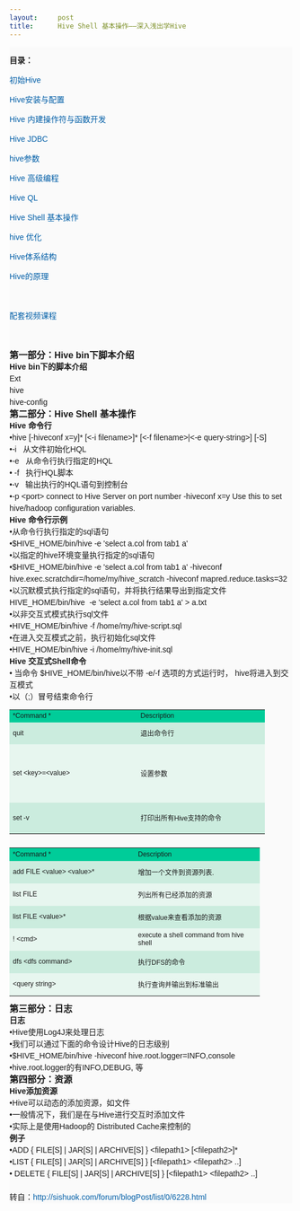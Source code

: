 ```yaml
---
layout:     post
title:      Hive Shell 基本操作——深入浅出学Hive
---
```

<div id="article_content" class="article_content clearfix csdn-tracking-statistics" data-pid="blog" data-mod="popu_307" data-dsm="post">
								            <link rel="stylesheet" href="https://csdnimg.cn/release/phoenix/template/css/ck_htmledit_views-f76675cdea.css">
						<div class="htmledit_views" id="content_views">
                
<div style="border-width:0px;overflow:hidden;font-family:verdana, arial, helvetica, sans-serif;line-height:21px;background-color:rgb(250,250,250);">
<p style="font-size:14px;line-height:1.5em;">
<span class="bold" style="font-weight:bold;line-height:1.5em;">目录：</span></p>
<p style="font-size:14px;line-height:1.5em;">
<a href="http://sishuok.com/forum/blogPost/list/6220.html" rel="nofollow" style="color:rgb(0,94,167);text-decoration:none;line-height:1.5em;">初始Hive</a></p>
<p style="font-size:14px;line-height:1.5em;">
<a href="http://sishuok.com/forum/blogPost/list/6221.html" rel="nofollow" style="color:rgb(0,94,167);text-decoration:none;line-height:1.5em;">Hive安装与配置</a></p>
<p style="font-size:14px;line-height:1.5em;">
<a href="http://sishuok.com/forum/blogPost/list/6222.html" rel="nofollow" style="color:rgb(0,94,167);text-decoration:none;line-height:1.5em;">Hive 内建操作符与函数开发</a></p>
<p style="font-size:14px;line-height:1.5em;">
<a href="http://sishuok.com/forum/blogPost/list/6223.html" rel="nofollow" style="color:rgb(0,94,167);text-decoration:none;line-height:1.5em;">Hive JDBC</a></p>
<p style="font-size:14px;line-height:1.5em;">
<a href="http://sishuok.com/forum/blogPost/list/6225.html" rel="nofollow" style="color:rgb(0,94,167);text-decoration:none;line-height:1.5em;">hive参数</a></p>
<p style="font-size:14px;line-height:1.5em;">
<a href="http://sishuok.com/forum/blogPost/list/6226.html" rel="nofollow" style="color:rgb(0,94,167);text-decoration:none;line-height:1.5em;">Hive 高级编程</a></p>
<p style="font-size:14px;line-height:1.5em;">
<a href="http://sishuok.com/forum/blogPost/list/0/6227.html" rel="nofollow" style="color:rgb(0,94,167);text-decoration:none;line-height:1.5em;">Hive QL</a></p>
<p style="font-size:14px;line-height:1.5em;">
<a href="http://sishuok.com/forum/blogPost/list/6228.html" rel="nofollow" style="color:rgb(0,94,167);text-decoration:none;line-height:1.5em;">Hive Shell 基本操作</a></p>
<p style="font-size:14px;line-height:1.5em;">
<a href="http://sishuok.com/forum/blogPost/list/0/6229.html" rel="nofollow" style="color:rgb(0,94,167);text-decoration:none;line-height:1.5em;">hive 优化</a></p>
<p style="font-size:14px;line-height:1.5em;">
<a href="http://sishuok.com/forum/blogPost/list/0/6231.html" rel="nofollow" style="color:rgb(0,94,167);text-decoration:none;line-height:1.5em;">Hive体系结构</a></p>
<p style="font-size:14px;line-height:1.5em;">
<a href="http://sishuok.com/forum/blogPost/list/0/6232.html" rel="nofollow" style="color:rgb(0,94,167);text-decoration:none;line-height:1.5em;">Hive的原理</a></p>
<p style="font-size:14px;line-height:1.5em;">
 </p>
<p style="font-size:14px;line-height:1.5em;">
<a href="http://sishuok.com/product/561" rel="nofollow" style="color:rgb(0,94,167);text-decoration:none;line-height:1.5em;">配套视频课程</a></p>
<p style="font-size:14px;line-height:1.5em;">
 </p>
<span class="bold" style="font-size:16px;font-weight:bold;">第一部分：Hive bin下脚本介绍</span></div>
<div style="border-width:0px;overflow:hidden;font-family:verdana, arial, helvetica, sans-serif;line-height:21px;background-color:rgb(250,250,250);">
<div class="O" style="border-width:0px;overflow:hidden;">
<span class="bold" style="font-weight:bold;"><span lang="en-us" xml:lang="en-us">Hive bin</span>下的脚本介绍</span></div>
</div>
<div style="border-width:0px;overflow:hidden;font-family:verdana, arial, helvetica, sans-serif;line-height:21px;background-color:rgb(250,250,250);">
<div class="O" style="border-width:0px;overflow:hidden;">
<div style="border-width:0px;overflow:hidden;">Ext</div>
<div style="border-width:0px;overflow:hidden;"><img src="http://sishuok.com/forum/upload/2012/10/22/92619e8601ec23fd60b91581c642406a__1.JPG" alt="" style="border-width:0px;border-style:none;"></div>
<div style="border-width:0px;overflow:hidden;">hive</div>
<div style="border-width:0px;overflow:hidden;">hive-config</div>
<div style="border-width:0px;overflow:hidden;">
<div class="O" style="border-width:0px;overflow:hidden;">
<div style="border-width:0px;overflow:hidden;"><span class="bold" style="font-size:16px;font-weight:bold;">第二部分：Hive Shell 基本操作</span></div>
<div style="border-width:0px;overflow:hidden;">
<div class="O" style="border-width:0px;overflow:hidden;">
<span class="bold" lang="en-us" style="font-weight:bold;" xml:lang="en-us">Hive 命令行</span></div>
</div>
<div style="border-width:0px;overflow:hidden;">
<div class="O" style="border-width:0px;overflow:hidden;">
<div style="border-width:0px;overflow:hidden;">•hive [-hiveconf x=y]* [&lt;-i filename&gt;]* [&lt;-f filename&gt;|&lt;-e query-string&gt;] [-S]</div>
<div style="border-width:0px;overflow:hidden;">•-i   从文件初始化HQL</div>
<div style="border-width:0px;overflow:hidden;">•-e   从命令行执行指定的HQL</div>
<div style="border-width:0px;overflow:hidden;">• -f   执行HQL脚本</div>
<div style="border-width:0px;overflow:hidden;">•-v   输出执行的HQL语句到控制台</div>
<div style="border-width:0px;overflow:hidden;">•-p &lt;port&gt; connect to Hive Server on port number -hiveconf x=y Use this to set hive/hadoop configuration variables.</div>
<div style="border-width:0px;overflow:hidden;">
<div class="O" style="border-width:0px;overflow:hidden;">
<span class="bold" lang="en-us" style="font-weight:bold;" xml:lang="en-us">Hive 命令行示例</span></div>
<div style="border-width:0px;overflow:hidden;">
<div class="O" style="border-width:0px;overflow:hidden;">
•从命令行执行指定的sql语句</div>
<div class="O1" style="border-width:0px;overflow:hidden;">
•$HIVE_HOME/bin/hive -e 'select a.col from tab1 a'</div>
<div class="O" style="border-width:0px;overflow:hidden;">
•以指定的hive环境变量执行指定的sql语句</div>
<div class="O1" style="border-width:0px;overflow:hidden;">
•$HIVE_HOME/bin/hive -e 'select a.col from tab1 a' -hiveconf hive.exec.scratchdir=/home/my/hive_scratch -hiveconf mapred.reduce.tasks=32</div>
<div class="O" style="border-width:0px;overflow:hidden;">
•以沉默模式执行指定的sql语句，并将执行结果导出到指定文件 HIVE_HOME/bin/hive  -e 'select a.col from tab1 a' &gt; a.txt</div>
<div class="O" style="border-width:0px;overflow:hidden;">
•以非交互式模式执行sql文件</div>
<div class="O1" style="border-width:0px;overflow:hidden;">
•HIVE_HOME/bin/hive -f /home/my/hive-script.sql</div>
<div class="O" style="border-width:0px;overflow:hidden;">
•在进入交互模式之前，执行初始化sql文件</div>
<div class="O1" style="border-width:0px;overflow:hidden;">
•HIVE_HOME/bin/hive -i /home/my/hive-init.sql</div>
<div class="O" style="border-width:0px;overflow:hidden;">
<div class="O" style="border-width:0px;overflow:hidden;">
<span class="bold" style="font-weight:bold;"><span lang="en-us" xml:lang="en-us">Hive </span>交互式<span lang="en-us" xml:lang="en-us">Shell</span>命令</span></div>
<div class="O" style="border-width:0px;overflow:hidden;">
<div style="border-width:0px;overflow:hidden;">• 当命令 $HIVE_HOME/bin/hive以不带 -e/-f 选项的方式运行时， hive将进入到交互模式</div>
<div style="border-width:0px;overflow:hidden;">•以（;）冒号结束命令行</div>
</div>
<div style="border-width:0px;overflow:hidden;">
<table dir="ltr" cellspacing="0" cellpadding="0" style="font-size:12px;border:none;width:455px;"><tbody><tr><td bgcolor="#00CC99" width="228" height="23" style="font-family:verdana, arial, helvetica, sans-serif;">
<div style="border-width:0px;overflow:hidden;"><span>*Command *</span></div>
</td>
<td bgcolor="#00CC99" width="228" height="23" style="font-family:verdana, arial, helvetica, sans-serif;">
<div style="border-width:0px;overflow:hidden;"><span>Description</span></div>
</td>
</tr><tr><td bgcolor="#CBECDE" width="228" height="39" style="font-family:verdana, arial, helvetica, sans-serif;">
<div style="border-width:0px;overflow:hidden;">quit</div>
</td>
<td bgcolor="#CBECDE" width="228" height="39" style="font-family:verdana, arial, helvetica, sans-serif;">
<div style="border-width:0px;overflow:hidden;">退出命令行</div>
</td>
</tr><tr><td bgcolor="#E7F6EF" width="228" height="104" style="font-family:verdana, arial, helvetica, sans-serif;">
<div style="border-width:0px;overflow:hidden;">set &lt;key&gt;=&lt;value&gt;</div>
</td>
<td bgcolor="#E7F6EF" width="228" height="104" style="font-family:verdana, arial, helvetica, sans-serif;">
<div style="border-width:0px;overflow:hidden;">设置参数</div>
</td>
</tr><tr><td bgcolor="#CBECDE" width="228" height="55" style="font-family:verdana, arial, helvetica, sans-serif;">
<div style="border-width:0px;overflow:hidden;">set -v</div>
</td>
<td bgcolor="#CBECDE" width="228" height="55" style="font-family:verdana, arial, helvetica, sans-serif;">
<div style="border-width:0px;overflow:hidden;">打印出所有Hive支持的命令</div>
</td>
</tr></tbody></table></div>
<div style="border-width:0px;overflow:hidden;">
<table dir="ltr" cellspacing="0" cellpadding="0" style="font-size:12px;border:none;width:446px;"><tbody><tr><td bgcolor="#00CC99" width="223" height="24" style="font-family:verdana, arial, helvetica, sans-serif;">
<div style="border-width:0px;overflow:hidden;"><span>*Command *</span></div>
</td>
<td bgcolor="#00CC99" width="223" height="24" style="font-family:verdana, arial, helvetica, sans-serif;">
<div style="border-width:0px;overflow:hidden;"><span>Description</span></div>
</td>
</tr><tr><td bgcolor="#CBECDE" width="223" height="40" style="font-family:verdana, arial, helvetica, sans-serif;">
<div style="border-width:0px;overflow:hidden;">add FILE &lt;value&gt; &lt;value&gt;*</div>
</td>
<td bgcolor="#CBECDE" width="223" height="40" style="font-family:verdana, arial, helvetica, sans-serif;">
<div style="border-width:0px;overflow:hidden;">增加一个文件到资源列表.</div>
</td>
</tr><tr><td bgcolor="#E7F6EF" width="223" height="40" style="font-family:verdana, arial, helvetica, sans-serif;">
<div style="border-width:0px;overflow:hidden;">list FILE</div>
</td>
<td bgcolor="#E7F6EF" width="223" height="40" style="font-family:verdana, arial, helvetica, sans-serif;">
<div style="border-width:0px;overflow:hidden;">列出所有已经添加的资源</div>
</td>
</tr><tr><td bgcolor="#CBECDE" width="223" height="40" style="font-family:verdana, arial, helvetica, sans-serif;">
<div style="border-width:0px;overflow:hidden;">list FILE &lt;value&gt;*</div>
</td>
<td bgcolor="#CBECDE" width="223" height="40" style="font-family:verdana, arial, helvetica, sans-serif;">
<div style="border-width:0px;overflow:hidden;">根据value来查看添加的资源</div>
</td>
</tr><tr><td bgcolor="#E7F6EF" width="223" height="40" style="font-family:verdana, arial, helvetica, sans-serif;">
<div style="border-width:0px;overflow:hidden;">! &lt;cmd&gt;</div>
</td>
<td bgcolor="#E7F6EF" width="223" height="40" style="font-family:verdana, arial, helvetica, sans-serif;">
<div style="border-width:0px;overflow:hidden;">execute a shell command from hive shell</div>
</td>
</tr><tr><td bgcolor="#CBECDE" width="223" height="40" style="font-family:verdana, arial, helvetica, sans-serif;">
<div style="border-width:0px;overflow:hidden;">dfs &lt;dfs command&gt;</div>
</td>
<td bgcolor="#CBECDE" width="223" height="40" style="font-family:verdana, arial, helvetica, sans-serif;">
<div style="border-width:0px;overflow:hidden;">执行DFS的命令</div>
</td>
</tr><tr><td bgcolor="#E7F6EF" width="223" height="40" style="font-family:verdana, arial, helvetica, sans-serif;">
<div style="border-width:0px;overflow:hidden;">&lt;query string&gt;</div>
</td>
<td bgcolor="#E7F6EF" width="223" height="40" style="font-family:verdana, arial, helvetica, sans-serif;">
<div style="border-width:0px;overflow:hidden;">执行查询并输出到标准输出</div>
</td>
</tr></tbody></table></div>
<div class="O" style="border-width:0px;overflow:hidden;">
<div style="border-width:0px;overflow:hidden;"><span class="bold" style="font-size:16px;font-weight:bold;">第三部分：日志</span></div>
<div style="border-width:0px;overflow:hidden;">
<div class="O" style="border-width:0px;overflow:hidden;">
<span class="bold" style="font-weight:bold;">日志</span></div>
</div>
<div style="border-width:0px;overflow:hidden;">
<div style="border-width:0px;overflow:hidden;">
<div class="O" style="border-width:0px;overflow:hidden;">
•Hive使用Log4J来处理日志</div>
<div class="O" style="border-width:0px;overflow:hidden;">
•我们可以通过下面的命令设计Hive的日志级别</div>
<div class="O1" style="border-width:0px;overflow:hidden;">
•$HIVE_HOME/bin/hive -hiveconf hive.root.logger=INFO,console</div>
<div class="O" style="border-width:0px;overflow:hidden;">
•hive.root.logger的有INFO,DEBUG, 等</div>
<div class="O1" style="border-width:0px;overflow:hidden;">
<div class="O" style="border-width:0px;overflow:hidden;">
<div style="border-width:0px;overflow:hidden;"><span class="bold" style="font-size:16px;font-weight:bold;">第四部分：资源</span></div>
<div style="border-width:0px;overflow:hidden;">
<div class="O" style="border-width:0px;overflow:hidden;">
<span class="bold" style="font-weight:bold;"><span lang="en-us" xml:lang="en-us">Hive</span>添加资源</span></div>
<div class="O" style="border-width:0px;overflow:hidden;">
<div style="border-width:0px;overflow:hidden;">•Hive可以动态的添加资源，如文件</div>
<div style="border-width:0px;overflow:hidden;">•一般情况下，我们是在与Hive进行交互时添加文件</div>
<div style="border-width:0px;overflow:hidden;">•实际上是使用Hadoop的 Distributed Cache来控制的</div>
<div style="border-width:0px;overflow:hidden;">
<div class="O" style="border-width:0px;overflow:hidden;">
<span class="bold" style="font-weight:bold;">例子</span></div>
<div class="O" style="border-width:0px;overflow:hidden;">
<div style="border-width:0px;overflow:hidden;">•ADD { FILE[S] | JAR[S] | ARCHIVE[S] } &lt;filepath1&gt; [&lt;filepath2&gt;]*</div>
<div style="border-width:0px;overflow:hidden;">•LIST { FILE[S] | JAR[S] | ARCHIVE[S] } [&lt;filepath1&gt; &lt;filepath2&gt; ..]</div>
<div style="border-width:0px;overflow:hidden;">• DELETE { FILE[S] | JAR[S] | ARCHIVE[S] } [&lt;filepath1&gt; &lt;filepath2&gt; ..]</div>
<div style="border-width:0px;overflow:hidden;"> </div>
</div>
</div>
</div>
</div>
</div>
</div>
</div>
</div>
</div>
</div>
</div>
</div>
</div>
</div>
</div>
</div>
转自：<a href="http://sishuok.com/forum/blogPost/list/0/6228.html" rel="nofollow" style="color:rgb(0,94,167);text-decoration:none;">http://sishuok.com/forum/blogPost/list/0/6228.html</a></div>
</div>
            </div>
                </div>